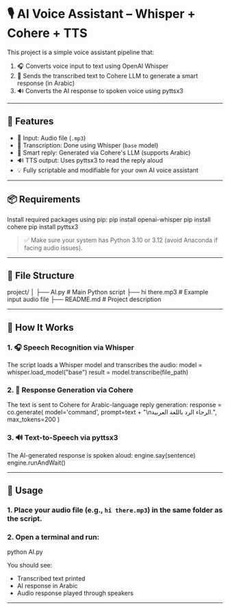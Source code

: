 # 🎙️ AI Voice Assistant – Whisper + Cohere + TTS

This project is a simple voice assistant pipeline that:

1. 🎧 Converts voice input to text using OpenAI Whisper
2. 🧠 Sends the transcribed text to Cohere LLM to generate a smart response (in Arabic)
3. 🔊 Converts the AI response to spoken voice using pyttsx3

---

## 🚀 Features

- 🎤 Input: Audio file (`.mp3`)
- 📝 Transcription: Done using Whisper (`base` model)
- 🧠 Smart reply: Generated via Cohere's LLM (supports Arabic)
- 🔊 TTS output: Uses pyttsx3 to read the reply aloud
- 💡 Fully scriptable and modifiable for your own AI voice assistant

---

## 📦 Requirements

Install required packages using pip:
pip install openai-whisper
pip install cohere
pip install pyttsx3

> ✅ Make sure your system has Python 3.10 or 3.12 (avoid Anaconda if facing audio issues).

---

## 📁 File Structure
project/
│
├── AI.py                # Main Python script
├── hi there.mp3         # Example input audio file
├── README.md            # Project description

---

## 🔧 How It Works

### 1. 🎧 Speech Recognition via Whisper

The script loads a Whisper model and transcribes the audio:
model = whisper.load_model("base")
result = model.transcribe(file_path)

### 2. 🧠 Response Generation via Cohere

The text is sent to Cohere for Arabic-language reply generation:
response = co.generate(
    model='command',
    prompt=text + "\nالرجاء الرد باللغة العربية.",
    max_tokens=200
)

### 3. 🔊 Text-to-Speech via pyttsx3

The AI-generated response is spoken aloud:
engine.say(sentence)
engine.runAndWait()

---

## 🧪 Usage

### 1. Place your audio file (e.g., `hi there.mp3`) in the same folder as the script.

### 2. Open a terminal and run:
python AI.py

You should see:
- Transcribed text printed
- AI response in Arabic
- Audio response played through speakers

---
